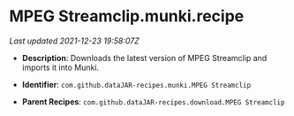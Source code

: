 # MPEG Streamclip.munki.recipe

_Last updated 2021-12-23 19:58:07Z_

- **Description**: Downloads the latest version of MPEG Streamclip and imports it into Munki.

- **Identifier**: `com.github.dataJAR-recipes.munki.MPEG Streamclip`

- **Parent Recipes**: `com.github.dataJAR-recipes.download.MPEG Streamclip`